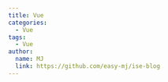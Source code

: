 ```yaml
---
title: Vue
categories:
  - Vue
tags:
  - Vue
author:
  name: MJ
  link: https://github.com/easy-mj/ise-blog
---
```

